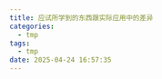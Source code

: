```yaml
---
title: 应试所学到的东西跟实际应用中的差异
categories:
  - tmp
tags:
  - tmp
date: 2025-04-24 16:57:35
---
```


<!-- more --> 